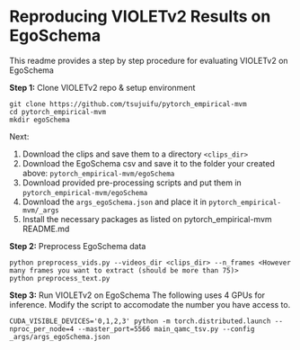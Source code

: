 # Reproducing VIOLETv2 Results on EgoSchema

This readme provides a step by step procedure for evaluating VIOLETv2 on EgoSchema

**Step 1:** Clone VIOLETv2 repo & setup environment
```shell
git clone https://github.com/tsujuifu/pytorch_empirical-mvm
cd pytorch_empirical-mvm
mkdir egoSchema
```
Next:
1. Download the clips and save them to a directory `<clips_dir>`
2. Download the EgoSchema csv and save it to the folder your created above: `pytorch_empirical-mvm/egoSchema`
3. Download provided pre-processing scripts and put them in `pytorch_empirical-mvm/egoSchema`
4. Download the `args_egoSchema.json` and place it in `pytorch_empirical-mvm/_args`
4. Install the necessary packages as listed on pytorch_empirical-mvm README.md

**Step 2:** Preprocess EgoSchema data 
```shell
python preprocess_vids.py --videos_dir <clips_dir> --n_frames <However many frames you want to extract (should be more than 75)>
python preprocess_text.py
```
**Step 3:** Run VIOLETv2 on EgoSchema
The following uses 4 GPUs for inference. Modify the script to accomodate the number you have access to.
```shell
CUDA_VISIBLE_DEVICES='0,1,2,3' python -m torch.distributed.launch --nproc_per_node=4 --master_port=5566 main_qamc_tsv.py --config _args/args_egoSchema.json
```